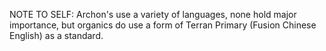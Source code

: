 NOTE TO SELF:
Archon's use a variety of languages, none hold major importance, but organics do use a form of Terran Primary (Fusion Chinese English) as a standard.